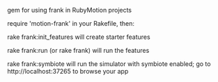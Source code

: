 gem for using frank in RubyMotion projects

require 'motion-frank' in your Rakefile, then:

rake frank:init_features will create starter features

rake frank:run (or rake frank) will run the features

rake frank:symbiote will run the simulator with symbiote enabled; go to http://localhost:37265 to browse your app
